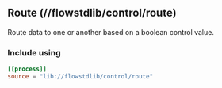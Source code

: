 ## Route (//flowstdlib/control/route)
Route data to one or another based on a boolean control value.

### Include using
```toml
[[process]]
source = "lib://flowstdlib/control/route"
```